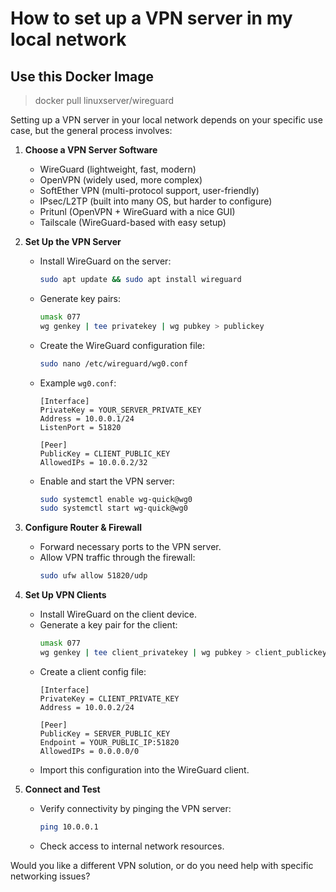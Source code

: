 # How to set up a VPN server in my local network

## Use this Docker Image

> docker pull linuxserver/wireguard


Setting up a VPN server in your local network depends on your specific use case, but the general process involves:

1. **Choose a VPN Server Software**
   - WireGuard (lightweight, fast, modern)
   - OpenVPN (widely used, more complex)
   - SoftEther VPN (multi-protocol support, user-friendly)
   - IPsec/L2TP (built into many OS, but harder to configure)
   - Pritunl (OpenVPN + WireGuard with a nice GUI)
   - Tailscale (WireGuard-based with easy setup)

2. **Set Up the VPN Server**
   - Install WireGuard on the server:
     ```sh
     sudo apt update && sudo apt install wireguard
     ```
   - Generate key pairs:
     ```sh
     umask 077
     wg genkey | tee privatekey | wg pubkey > publickey
     ```
   - Create the WireGuard configuration file:
     ```sh
     sudo nano /etc/wireguard/wg0.conf
     ```
   - Example `wg0.conf`:
     ```
     [Interface]
     PrivateKey = YOUR_SERVER_PRIVATE_KEY
     Address = 10.0.0.1/24
     ListenPort = 51820

     [Peer]
     PublicKey = CLIENT_PUBLIC_KEY
     AllowedIPs = 10.0.0.2/32
     ```
   - Enable and start the VPN server:
     ```sh
     sudo systemctl enable wg-quick@wg0
     sudo systemctl start wg-quick@wg0
     ```

3. **Configure Router & Firewall**
   - Forward necessary ports to the VPN server.
   - Allow VPN traffic through the firewall:
     ```sh
     sudo ufw allow 51820/udp
     ```

4. **Set Up VPN Clients**
   - Install WireGuard on the client device.
   - Generate a key pair for the client:
     ```sh
     umask 077
     wg genkey | tee client_privatekey | wg pubkey > client_publickey
     ```
   - Create a client config file:
     ```
     [Interface]
     PrivateKey = CLIENT_PRIVATE_KEY
     Address = 10.0.0.2/24

     [Peer]
     PublicKey = SERVER_PUBLIC_KEY
     Endpoint = YOUR_PUBLIC_IP:51820
     AllowedIPs = 0.0.0.0/0
     ```
   - Import this configuration into the WireGuard client.

5. **Connect and Test**
   - Verify connectivity by pinging the VPN server:
     ```sh
     ping 10.0.0.1
     ```
   - Check access to internal network resources.

Would you like a different VPN solution, or do you need help with specific networking issues?

